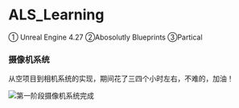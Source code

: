 # ALS_Learning
 ① Unreal Engine 4.27 
 ②Abosolutly Blueprints 
 ③Partical 

### 摄像机系统

从空项目到相机系统的实现，期间花了三四个小时左右，不难的，加油！

![第一阶段摄像机系统完成](C:\Users\yss\Desktop\第一阶段摄像机系统完成.gif)
